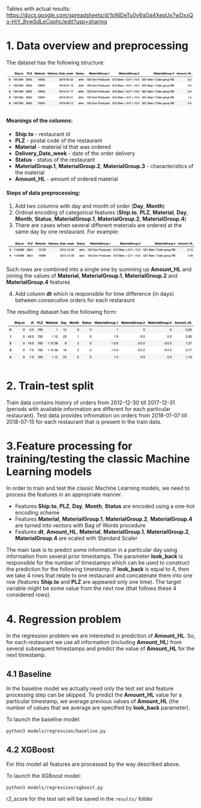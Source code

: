 Tables with actual results: https://docs.google.com/spreadsheets/d/1pNlDeTu0y6qOa4XepUx7wDxxQo-HiY_8ywSdLeCqohc/edit?usp=sharing

# 1. Data overview and preprocessing 

The dataset has the following structure:

![Dataset_Example](/images/dataset_example.png)

#### Meanings of the columns:
* **Ship.to** - restaurant id
* **PLZ** - postal code of the restaurant
* **Material** - material id that was ordered 
* **Delivery_Date_week** - date of the order delivery
* **Status** - status of the restaurant
* **MaterialGroup.1**, **MaterialGroup.2**, **MaterialGroup.3** - characteristics of the material
* **Amount_HL** - amount of ordered material

#### Steps of data preprocessing:

1. Add two columns with day and month of order (**Day**, **Month**)
2. Ordinal encoding of categorical features (**Ship.to**, **PLZ**, **Material**, **Day**, **Month**, **Status**, **MaterialGroup.1**, **MaterialGroup.2**, **MaterialGroup.4**)
3. There are cases when several different materials are ordered at the same day by one restaurant. For example:

![Rows_Combination](/images/rows_combination.png)

Such rows are combined into a single one by summing up **Amount_HL** and joining the values of **Material**, **MaterialGroup.1**, **MaterialGroup.2** and **MaterialGroup.4** features

4. Add column **dt** which is responsible for time difference (in days) between consecutive orders for each restaraunt 

The resulting dataset has the following form:

![Preprocessed_Dataset](/images/preprocessed_dataset.png)

# 2. Train-test split

Train data contains history of orders from 2012-12-30 till 2017-12-31 (periods with available information are different for each particular restaurant). Test data provides infromation on orders from 2018-01-07 till 2018-07-15 for each restaurant that is present in the train data.

# 3.Feature processing for training/testing the classic Machine Learning models

In order to train and test the classic Machine Learning models, we need to process the features in an appropriate manner. 

* Features **Ship.to**, **PLZ**, **Day**, **Month**, **Status** are encoded using a one-hot encoding scheme
* Features **Material**, **MaterialGroup.1**, **MaterialGroup.2**, **MaterialGroup.4** are turned into vectors with Bag of Words procedure
* Features **dt**, **Amount_HL**, **Material**, **MaterialGroup.1**, **MaterialGroup.2**, **MaterialGroup.4** are scaled with Standard Scaler

The main task is to predict some information in a particular day using information from several prior timestamps. The parameter **look_back** is responsible for the number of timestamps which can be used to construct the prediction for the following timestamp. If **look_back** is equal to 4, then we take 4 rows that relate to one restaurant and concatenate them into one row (features **Ship.to** and **PLZ** are appeared only one time). The target variable might be some value from the next row (that follows these 4 considered rows). 

# 4. Regression problem

In the regression problem we are interested in prediction of **Amount_HL**. So, for each restaurant we use all information (including **Amount_HL**) from several subsequent timestamps and predict the value of **Amount_HL** for the next timestamp. 

## 4.1 Baseline 

In the baseline model we actually need only the test set and feature processing step can be skipped. To predict the **Amount_HL** value for a particular timestamp, we average previous values of **Amount_HL** (the number of values that we average are specified by **look_back** parameter).

To launch the baseline model:

```
python3 models/regression/baseline.py
```

## 4.2 XGBoost

For this model all features are processed by the way described above. 

To launch the XGBoost model:
```
python3 models/regression/xgboost.py
```
r2_score for the test set will be saved in the `results/` folder
